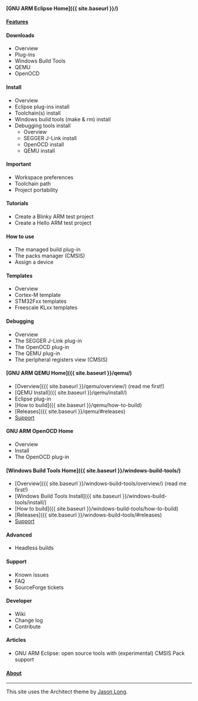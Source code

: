 
#### [GNU ARM Eclipse Home]({{ site.baseurl }}/)

#### [Features](features)

#### Downloads

* Overview
* Plug-ins
* Windows Build Tools
* QEMU
* OpenOCD

#### Install

* Overview
* Eclipse plug-ins install
* Toolchain(s) install
* Windows build tools (make & rm) install
* Debugging tools install
  * Overview
  * SEGGER J-Link install
  * OpenOCD install
  * QEMU install

#### Important

* Workspace preferences
* Toolchain path
* Project portability

#### Tutorials

* Create a Blinky ARM test project
* Create a Hello ARM test project

#### How to use

* The managed build plug-in
* The packs manager (CMSIS)
* Assign a device

#### Templates

* Overview
* Cortex-M template
* STM32Fxx templates
* Freescale KLxx templates

#### Debugging

* Overview
* The SEGGER J-Link plug-in
* The OpenOCD plug-in
* The QEMU plug-in
* The peripheral registers view (CMSIS)

#### [GNU ARM QEMU Home]({{ site.baseurl }}/qemu/)

* [Overview]({{ site.baseurl }}/qemu/overview/) (read me first!)
* [QEMU Install]({{ site.baseurl }}/qemu/install/)
* Eclipse plug-in
* [How to build]({{ site.baseurl }}/qemu/how-to-build)
* [Releases]({{ site.baseurl }}/qemu/#releases)
* [Support](https://github.com/gnuarmeclipse/qemu/issues/1)

#### GNU ARM OpenOCD Home

* Overview
* Install
* The OpenOCD plug-in

#### [Windows Build Tools Home]({{ site.baseurl }}/windows-build-tools/)

* [Overview]({{ site.baseurl }}/windows-build-tools/overview/) (read me first!)
* [Windows Build Tools Install]({{ site.baseurl }}/windows-build-tools/install/)
* [How to build]({{ site.baseurl }}/windows-build-tools/how-to-build)
* [Releases]({{ site.baseurl }}/windows-build-tools/#releases)
* [Support](https://github.com/gnuarmeclipse/windows-build-tools/issues/1)

#### Advanced

* Headless builds

#### Support

* Known issues
* FAQ
* SourceForge tickets

#### Developer

* Wiki
* Change log
* Contribute

#### Articles
* GNU ARM Eclipse: open source tools with (experimental) CMSIS Pack support

#### [About]()

- - -

This site uses the Architect theme by [Jason Long](https://twitter.com/jasonlong).
